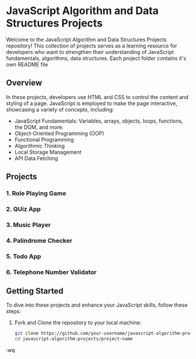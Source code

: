 # JavaScript Algorithm and Data Structures Projects

Welcome to the JavaScript Algorithm and Data Structures Projects repository! This collection of projects serves as a learning resource for developers who want to strengthen their understanding of JavaScript fundamentals, algorithms, data structures. Each project folder contains it's own README file

## Overview

In these projects, developers use HTML and CSS to control the content and styling of a page. JavaScript is employed to make the page interactive, showcasing a variety of concepts, including:

- JavaScript Fundamentals: Variables, arrays, objects, loops, functions, the DOM, and more.
- Object-Oriented Programming (OOP)
- Functional Programming
- Algorithmic Thinking
- Local Storage Management
- API Data Fetching

## Projects

### 1. Role Playing Game


### 2. QUiz App


### 3. Music Player


### 4. Palindrome Checker


### 5. Todo App

### 6. Telephone Number Validator


## Getting Started

To dive into these projects and enhance your JavaScript skills, follow these steps:

1. Fork and Clone the repository to your local machine:

   ```bash
   git clone https://github.com/your-username/javascript-algorithm-projects.git
   cd javascript-algorithm-projects/project-name
:wq


